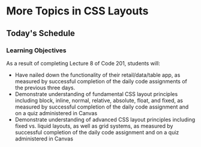 # More Topics in CSS Layouts

## Today's Schedule

### Learning Objectives

As a result of completing Lecture 8 of Code 201, students will:

- Have nailed down the functionality of their retail/data/table app, as measured by successful completion of the daily code assignments of the previous three days.
- Demonstrate understanding of fundamental CSS layout principles including block, inline, normal, relative, absolute, float, and fixed, as measured by successful completion of the daily code assignment and on a quiz administered in Canvas
- Demonstrate understanding of advanced CSS layout principles including fixed vs. liquid layouts, as well as grid systems, as measured by successful completion of the daily code assignment and on a quiz administered in Canvas
